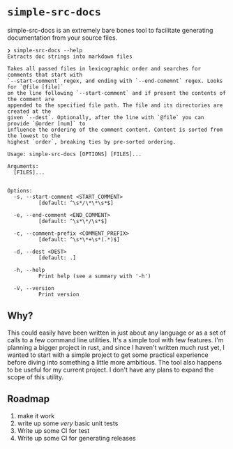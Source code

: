 # `simple-src-docs`

simple-src-docs is an extremely bare bones tool to facilitate generating documentation from your source files.

```
❯ simple-src-docs --help
Extracts doc strings into markdown files

Takes all passed files in lexicographic order and searches for comments that start with
`--start-comment` regex, and ending with `--end-comemnt` regex. Looks for `@file [file]`
on the line following `--start-comment` and if present the contents of the comment are
appended to the specified file path. The file and its directories are created at the
given `--dest`. Optionally, after the line with `@file` you can provide `@order [num]` to
influence the ordering of the comment content. Content is sorted from the lowest to the
highest `order`, breaking ties by pre-sorted ordering.

Usage: simple-src-docs [OPTIONS] [FILES]...

Arguments:
  [FILES]...


Options:
  -s, --start-comment <START_COMMENT>
          [default: ^\s*/\*\*\s*$]

  -e, --end-comment <END_COMMENT>
          [default: ^\s*\*/\s*$]

  -c, --comment-prefix <COMMENT_PREFIX>
          [default: ^\s*\*+\s*(.*)$]

  -d, --dest <DEST>
          [default: .]

  -h, --help
          Print help (see a summary with '-h')

  -V, --version
          Print version
```

## Why?

This could easily have been written in just about any language or as a set of calls to a few command line utilities. It's a simple tool with few features. I'm planning a bigger project in rust, and since I haven't written much rust yet, I wanted to start with a simple project to get some practical experience before diving into something a little more ambitious. The tool also happens to be useful for my current project. I don't have any plans to expand the scope of this utility.

## Roadmap

1. make it work
2. write up some *very* basic unit tests
3. Write up some CI for test
4. Write up some CI for generating releases
